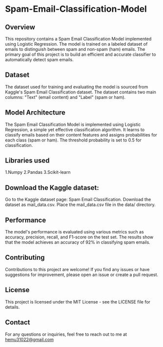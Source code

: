 # Spam-Email-Classification-Model

## Overview
This repository contains a Spam Email Classification Model implemented using Logistic Regression. The model is trained on a labeled dataset of emails to distinguish between spam and non-spam (ham) emails. The primary goal of this project is to build an efficient and accurate classifier to automatically detect spam emails.

## Dataset
The dataset used for training and evaluating the model is sourced from Kaggle's Spam Email Classification dataset. The dataset contains two main columns: "Text" (email content) and "Label" (spam or ham).

## Model Architecture
The Spam Email Classification Model is implemented using Logistic Regression, a simple yet effective classification algorithm. It learns to classify emails based on their content features and assigns probabilities for each class (spam or ham). The threshold probability is set to 0.5 for classification.

## Libraries used
1.Numpy
2.Pandas
3.Scikit-learn

## Download the Kaggle dataset:
Go to the Kaggle dataset page: Spam Email Classification.
Download the dataset as mail_data.csv.
Place the mail_data.csv file in the data/ directory.

## Performance
The model's performance is evaluated using various metrics such as accuracy, precision, recall, and F1-score on the test set. The results show that the model achieves an accuracy of 92% in classifying spam emails.

## Contributing
Contributions to this project are welcome! If you find any issues or have suggestions for improvement, please open an issue or create a pull request.

## License
This project is licensed under the MIT License - see the LICENSE file for details.

## Contact
For any questions or inquiries, feel free to reach out to me at hemu31022@gmail.com

